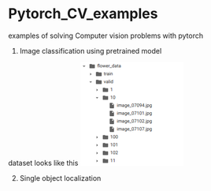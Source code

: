 # Pytorch_CV_examples
examples of solving Computer vision problems with pytorch  

1) Image classification using pretrained model

dataset looks like this
![dataset_image](/image%20classification/dataset_image.png)

2) Single object localization 
